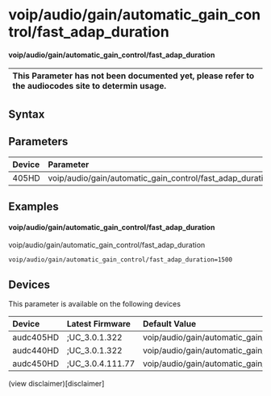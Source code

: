 ﻿---
description: voip/audio/gain/automatic_gain_control/fast_adap_duration
search: false
---

# voip/audio/gain/automatic_gain_control/fast_adap_duration

#### voip/audio/gain/automatic_gain_control/fast_adap_duration


| This Parameter has not been documented yet, please refer to the audiocodes site to determin usage.  | 
| :--- |

## Syntax

## Parameters
|Device|Parameter|value|Description|
|:---|:---|:---|:---|
| 405HD | voip/audio/gain/automatic_gain_control/fast_adap_duration |  |  |

## Examples
#### voip/audio/gain/automatic_gain_control/fast_adap_duration

voip/audio/gain/automatic_gain_control/fast_adap_duration

```
voip/audio/gain/automatic_gain_control/fast_adap_duration=1500
```

## Devices
This parameter is available on the following devices

| Device | Latest Firmware | Default Value |
|:---|:---|:---|
| audc405HD | ;UC_3.0.1.322 | voip/audio/gain/automatic_gain_control/fast_adap_duration=1500 
| audc440HD | ;UC_3.0.1.322 | voip/audio/gain/automatic_gain_control/fast_adap_duration=1500 
| audc450HD | ;UC_3.0.4.111.77 | voip/audio/gain/automatic_gain_control/fast_adap_duration=1500 

(view disclaimer)[disclaimer]
